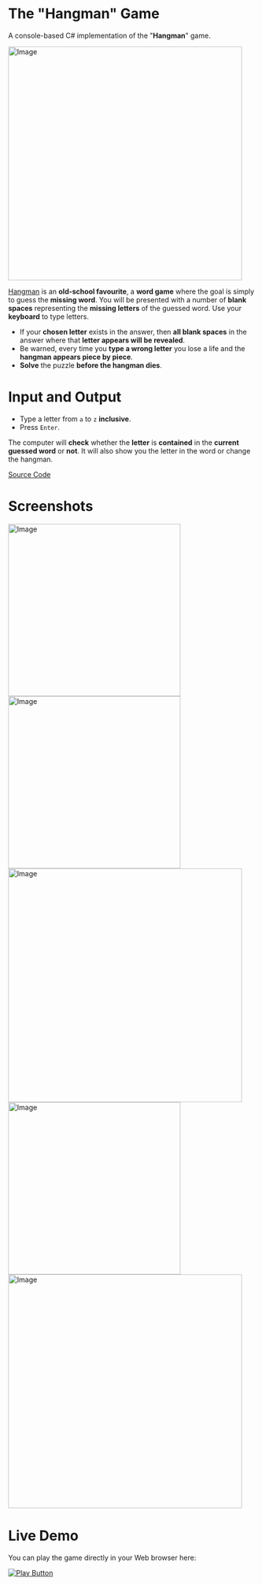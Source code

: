 # The "Hangman" Game
A console-based C# implementation of the "**Hangman**" game.

<img alt="Image" width="475px" src="https://user-images.githubusercontent.com/85368212/174783516-1f9955bd-e74c-4639-96c4-ef4c256ea386.jpg" />

[Hangman](https://en.wikipedia.org/wiki/Hangman_(game)) is an **old-school favourite**, a **word game** where the goal is simply to guess the **missing word**. You will be presented with a number of **blank spaces** representing the **missing letters** of the guessed word. Use your **keyboard** to type letters.

- If your **chosen letter** exists in the answer, then **all blank spaces** in the answer where that **letter appears will be revealed**.
- Be warned, every time you **type a wrong letter** you lose a life and the **hangman appears piece by piece**.
- **Solve** the puzzle **before the hangman dies**.

# Input and Output
- Type a letter from `a` to `z` **inclusive**.
- Press `Enter`.

The computer will **check** whether the **letter** is **contained** in the **current guessed word** or **not**. It will also show you the letter in the word or change the hangman.

[Source Code](Hangman.cs)

# Screenshots
<img alt="Image" width="350px" src="https://user-images.githubusercontent.com/85368212/174960199-5e9286fc-a96a-48fc-ac52-150bb6f8909a.png" />

<img alt="Image" width="350px" src="https://user-images.githubusercontent.com/85368212/174960463-c2a9d651-2e0c-419c-8f9e-f64eb23695af.png" />

<img alt="Image" width="475px" src="https://user-images.githubusercontent.com/85368212/174960923-8211adaa-4973-4fe8-9f38-867fad6e92ab.png" />

<img alt="Image" width="350px" src="https://user-images.githubusercontent.com/85368212/174961292-c85a98ac-c6ca-4021-a6bd-7363f81ab820.png" />

<img alt="Image" width="475px" src="https://user-images.githubusercontent.com/85368212/174961375-132c4865-0cfc-47fc-bafb-c1f2a52798bf.png" />

# Live Demo

You can play the game directly in your Web browser here:

[<img alt="Play Button" src="https://user-images.githubusercontent.com/85368212/174962304-4885afaa-35fb-4e11-bece-f0fcaf506b2c.png" />](https://replit.com/@PetarPaunov/Hangman#Main.cs)
